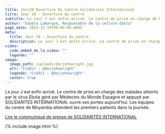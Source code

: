 ```yaml
---
title: Jour20 Ouverture Du Centre Solidarites International
titre: Jour 20 - Ouverture du centre
subtitle: Le jour J est enfin arrivé. Le centre de prise en charge de Moyamba ouvre ses portes aujourd’hui...
auteur: "Sandra Lamarque, Responsable de la cellule Ebola"
page_date: 2014-12-19T00:00:00.000Z
meta:
  title: Jour 20 - Ouverture du centre
  description: Le jour J est enfin arrivé. Le centre de prise en charge de Moyamba ouvre ses portes aujourd’hui...
video:
  code_embed_de_la_video: ""
  legende: ""
image:
  image_path: /uploads/docjohnwright.jpg
  alt: "Crédit : @docjohnwright"
  legende: "Crédit : @docjohnwright"
  center: true
---
```

Le jour J est enfin arriv&eacute;. Le centre de prise en charge des malades atteints par le virus Ebola g&eacute;r&eacute; par M&eacute;decins du Monde Espagne et appuy&eacute; par SOLIDARIT&Eacute;S INTERNATIONAL ouvre ses portes aujourd’hui. Les &eacute;quipes du centre de Moyamba attendent les premiers patients dans la journ&eacute;e.

[Lire le communiqu&eacute; de presse de SOLIDARIT&Eacute;S INTERNATIONAL](http://www.solidarites.org/fr/espace-presse/nos-communiques/1028-ebola-ouverture-du-centre-de-prise-en-charge-de-moyamba)

{% include image.html %}